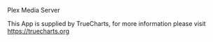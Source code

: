 
Plex Media Server

This App is supplied by TrueCharts, for more information please visit https://truecharts.org
